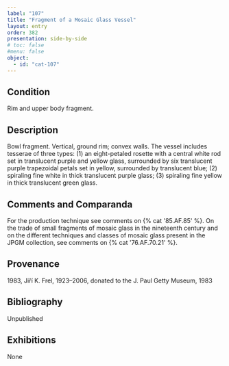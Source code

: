 ```yaml
---
label: "107"
title: "Fragment of a Mosaic Glass Vessel"
layout: entry
order: 382
presentation: side-by-side
# toc: false
#menu: false 
object:
  - id: "cat-107"
---
```


## Condition

Rim and upper body fragment.

## Description

Bowl fragment. Vertical, ground rim; convex walls. The vessel includes tesserae of three types: (1) an eight-petaled rosette with a central white rod set in translucent purple and yellow glass, surrounded by six translucent purple trapezoidal petals set in yellow, surrounded by translucent blue; (2) spiraling fine white in thick translucent purple glass; (3) spiraling fine yellow in thick translucent green glass.

## Comments and Comparanda

For the production technique see comments on {% cat '85.AF.85' %}. On the trade of small fragments of mosaic glass in the nineteenth century and on the different techniques and classes of mosaic glass present in the JPGM collection, see comments on {% cat '76.AF.70.21' %}.

## Provenance

1983, Jiří K. Frel, 1923–2006, donated to the J. Paul Getty Museum, 1983

## Bibliography

Unpublished

## Exhibitions

None

